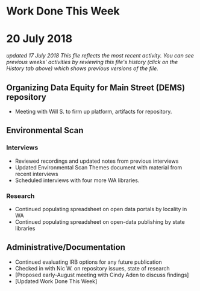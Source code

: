 # Work Done This Week
# 20 July 2018
*updated 17 July 2018*
*This file reflects the most recent activity. You can see previous weeks' activities by reviewing this file's history (click on the History tab above) which shows previous versions of the file.*


## Organizing Data Equity for Main Street (DEMS) repository
- Meeting with Will S. to firm up platform, artifacts for repository.

## Environmental Scan
### Interviews 
- Reviewed recordings and updated notes from previous interviews
- Updated Environmental Scan Themes document with material from recent interviews
- Scheduled interviews with four more WA libraries.

### Research
- Continued populating spreadsheet on open data portals by locality in WA
- Continued populating spreadsheet on open-data publishing by state libraries

## Administrative/Documentation
- Continued evaluating IRB options for any future publication
- Checked in with Nic W. on repository issues, state of research
- [Proposed early-August meeting with Cindy Aden to discuss findings] 
- [Updated Work Done This Week]
